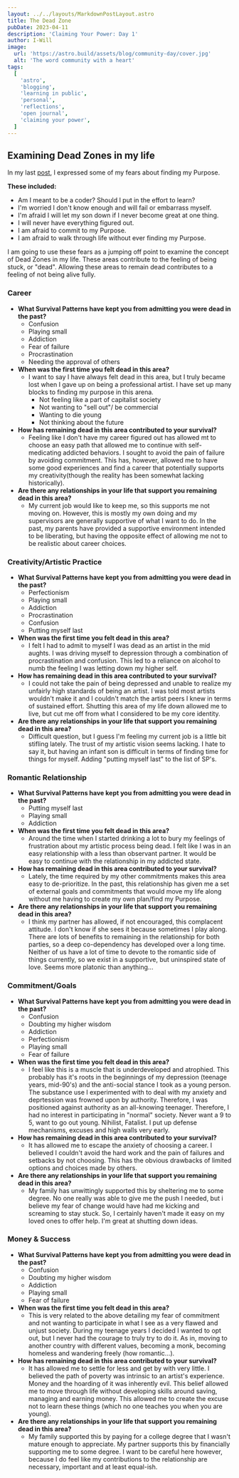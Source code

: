 ```yaml
---
layout: ../../layouts/MarkdownPostLayout.astro
title: The Dead Zone
pubDate: 2023-04-11
description: 'Claiming Your Power: Day 1'
author: I-Will
image:
  url: 'https://astro.build/assets/blog/community-day/cover.jpg'
  alt: 'The word community with a heart'
tags:
  [
    'astro',
    'blogging',
    'learning in public',
    'personal',
    'reflections',
    'open journal',
    'claiming your power',
  ]
---
```


## Examining Dead Zones in my life

In my last [post](./post-5), I expressed some of my fears about finding my Purpose.

**These included:**

- Am I meant to be a coder? Should I put in the effort to learn?
- I'm worried I don't know enough and will fail or embarrass myself.
- I'm afraid I will let my son down if I never become great at one thing.
- I will never have everything figured out.
- I am afraid to commit to my Purpose.
- I am afraid to walk through life without ever finding my Purpose.

I am going to use these fears as a jumping off point to examine the concept of Dead Zones in my life. These areas contribute to the feeling of being stuck, or "dead". Allowing these areas to remain dead contributes to a feeling of not being alive fully.

### Career

- **What Survival Patterns have kept you from admitting you were dead in the past?**
  - Confusion
  - Playing small
  - Addiction
  - Fear of failure
  - Procrastination
  - Needing the approval of others
- **When was the first time you felt dead in this area?**
  - I want to say I have always felt dead in this area, but I truly became lost when I gave up on being a professional artist. I have set up many blocks to finding my purpose in this arena.
    - Not feeling like a part of capitalist society
    - Not wanting to "sell out"/ be commercial
    - Wanting to die young
    - Not thinking about the future
- **How has remaining dead in this area contributed to your survival?**
  - Feeling like I don't have my career figured out has allowed mt to choose an easy path that allowed me to continue with self-medicating addicted behaviors. I sought to avoid the pain of failure by avoiding commitment. This has, however, allowed me to have some good experiences and find a career that potentially supports my creativity(though the reality has been somewhat lacking historically).
- **Are there any relationships in your life that support you remaining dead in this area?**
  - My current job would like to keep me, so this supports me not moving on. However, this is mostly my own doing and my supervisors are generally supportive of what I want to do. In the past, my parents have provided a supportive environment intended to be liberating, but having the opposite effect of allowing me not to be realistic about career choices.

### Creativity/Artistic Practice

- **What Survival Patterns have kept you from admitting you were dead in the past?**
  - Perfectionism
  - Playing small
  - Addiction
  - Procrastination
  - Confusion
  - Putting myself last
- **When was the first time you felt dead in this area?**
  - I felt I had to admit to myself I was dead as an artist in the mid aughts. I was driving myself to depression through a combination of procrastination and confusion. This led to a reliance on alcohol to numb the feeling I was letting down my higher self.
- **How has remaining dead in this area contributed to your survival?**
  - I could not take the pain of being depressed and unable to realize my unfairly high standards of being an artist. I was told most artists wouldn't make it and I couldn't match the artist peers I knew in terms of sustained effort. Shutting this area of my life down allowed me to live, but cut me off from what I considered to be my core identity.
- **Are there any relationships in your life that support you remaining dead in this area?**
  - Difficult question, but I guess I'm feeling my current job is a little bit stifling lately. The trust of my artistic vision seems lacking. I hate to say it, but having an infant son is difficult in terms of finding time for things for myself. Adding "putting myself last" to the list of SP's.

### Romantic Relationship

- **What Survival Patterns have kept you from admitting you were dead in the past?**
  - Putting myself last
  - Playing small
  - Addiction
- **When was the first time you felt dead in this area?**
  - Around the time when I started drinking a lot to bury my feelings of frustration about my artistic process being dead. I felt like I was in an easy relationship with a less than observant partner. It would be easy to continue with the relationship in my addicted state.
- **How has remaining dead in this area contributed to your survival?**
  - Lately, the time required by my other commitments makes this area easy to de-prioritize. In the past, this relationship has given me a set of external goals and commitments that would move my life along without me having to create my own plan/find my Purpose.
- **Are there any relationships in your life that support you remaining dead in this area?**
  - I think my partner has allowed, if not encouraged, this complacent attitude. I don't know if she sees it because sometimes I play along. There are lots of benefits to remaining in the relationship for both parties, so a deep co-dependency has developed over a long time. Neither of us have a lot of time to devote to the romantic side of things currently, so we exist in a supportive, but uninspired state of love. Seems more platonic than anything...

### Commitment/Goals

- **What Survival Patterns have kept you from admitting you were dead in the past?**
  - Confusion
  - Doubting my higher wisdom
  - Addiction
  - Perfectionism
  - Playing small
  - Fear of failure
- **When was the first time you felt dead in this area?**
  - I feel like this is a muscle that is underdeveloped and atrophied. This probably has it's roots in the beginnings of my depression (teenage years, mid-90's) and the anti-social stance I took as a young person. The substance use I experimented with to deal with my anxiety and deprtession was frowned upon by authority. Therefore, I was positioned against authority as an all-knowing teenager. Therefore, I had no interest in participating in "normal" society. Never want a 9 to 5, want to go out young. Nihilist, Fatalist. I put up defense mechanisms, excuses and high walls very early.
- **How has remaining dead in this area contributed to your survival?**
  - It has allowed me to escape the anxiety of choosing a career. I believed I couldn't avoid the hard work and the pain of failures and setbacks by not choosing. This has the obvious drawbacks of limited options and choices made by others.
- **Are there any relationships in your life that support you remaining dead in this area?**
  - My family has unwittingly supported this by sheltering me to some degree. No one really was able to give me the push I needed, but i believe my fear of change would have had me kicking and screaming to stay stuck. So, I certainly haven't made it easy on my loved ones to offer help. I'm great at shutting down ideas.

### Money & Success

- **What Survival Patterns have kept you from admitting you were dead in the past?**
  - Confusion
  - Doubting my higher wisdom
  - Addiction
  - Playing small
  - Fear of failure
- **When was the first time you felt dead in this area?**
  - This is very related to the above detailing my fear of commitment and not wanting to participate in what I see as a very flawed and unjust society. During my teenage years I decided I wanted to opt out, but I never had the courage to truly try to do it. As in, moving to another country with different values, becoming a monk, becoming homeless and wandering freely (how romantic...).
- **How has remaining dead in this area contributed to your survival?**
  - It has allowed me to settle for less and get by with very little. I believed the path of poverty was intrinsic to an artist's experience. Money and the hoarding of it was inherently evil. This belief allowed me to move through life without developing skills around saving, managing and earning money. This allowed me to create the excuse not to learn these things (which no one teaches you when you are young).
- **Are there any relationships in your life that support you remaining dead in this area?**
  - My family supported this by paying for a college degree that I wasn't mature enough to appreciate. My partner supports this by financially supporting me to some degree. I want to be careful here however, because I do feel like my contributions to the relationship are necessary, important and at least equal-ish.
